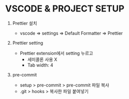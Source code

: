 # VSCODE & PROJECT SETUP

1. Prettier 설치

    - vscode => settings => Default Formatter => Prettier

2. Prettier setting

    - Prettier extension에서 setting 누르고
        - 세미콜론 사용 X
        - Tab width: 4

3. pre-commit
    - setup > pre-commit > pre-commit 파일 복사
    - .git > hooks > 복사한 파일 붙여넣기
